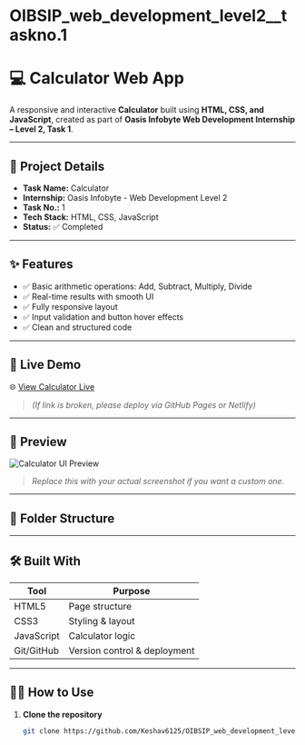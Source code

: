 # OIBSIP_web_development_level2__taskno.1
# 💻 Calculator Web App

A responsive and interactive **Calculator** built using **HTML, CSS, and JavaScript**, created as part of **Oasis Infobyte Web Development Internship – Level 2, Task 1**.

---

## 📌 Project Details

- **Task Name:** Calculator
- **Internship:** Oasis Infobyte - Web Development Level 2
- **Task No.:** 1
- **Tech Stack:** HTML, CSS, JavaScript
- **Status:** ✅ Completed

---

## ✨ Features

- ✅ Basic arithmetic operations: Add, Subtract, Multiply, Divide  
- ✅ Real-time results with smooth UI  
- ✅ Fully responsive layout  
- ✅ Input validation and button hover effects  
- ✅ Clean and structured code

---

## 🔗 Live Demo

🌐 [View Calculator Live](https://keshav6125.github.io/OIBSIP_web_development_level2__taskno.1/)  
> *(If link is broken, please deploy via GitHub Pages or Netlify)*

---

## 📸 Preview

![Calculator UI Preview](https://i.imgur.com/nvxk8xI.png)
> *Replace this with your actual screenshot if you want a custom one.*

---

## 📂 Folder Structure


---

## 🛠️ Built With

| Tool        | Purpose           |
|-------------|-------------------|
| HTML5       | Page structure    |
| CSS3        | Styling & layout  |
| JavaScript  | Calculator logic  |
| Git/GitHub  | Version control & deployment

---

## 🧑‍💻 How to Use

1. **Clone the repository**
   ```bash
   git clone https://github.com/Keshav6125/OIBSIP_web_development_level2__taskno.1.git
